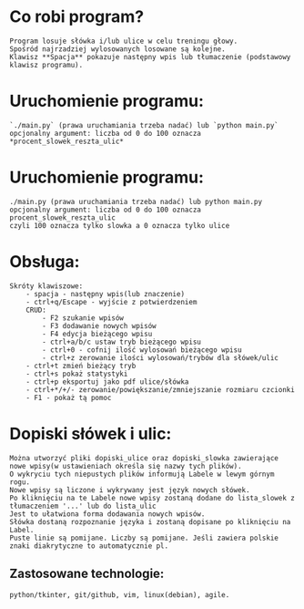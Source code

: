 
# Co robi program?
	Program losuje słówka i/lub ulice w celu treningu głowy.
	Spośród najrzadziej wylosowanych losowane są kolejne.
	Klawisz **Spacja** pokazuje następny wpis lub tłumaczenie (podstawowy klawisz programu).

# Uruchomienie programu:
	`./main.py` (prawa uruchamiania trzeba nadać) lub `python main.py`
	opcjonalny argument: liczba od 0 do 100 oznacza *procent_slowek_reszta_ulic*

# Uruchomienie programu:
	./main.py (prawa uruchamiania trzeba nadać) lub python main.py
	opcjonalny argument: liczba od 0 do 100 oznacza procent_slowek_reszta_ulic
	czyli 100 oznacza tylko slowka a 0 oznacza tylko ulice

# Obsługa:
	Skróty klawiszowe:
		- spacja - następny wpis(lub znaczenie)
		- ctrl+q/Escape - wyjście z potwierdzeniem
		CRUD:
			- F2 szukanie wpisów
			- F3 dodawanie nowych wpisów
			- F4 edycja bieżącego wpisu
			- ctrl+a/b/c ustaw tryb bieżącego wpisu
			- ctrl+0 - cofnij ilość wylosowań bieżącego wpisu
			- ctrl+z zerowanie ilości wylosowań/trybów dla słówek/ulic
		- ctrl+t zmień bieżący tryb
		- ctrl+s pokaż statystyki
		- ctrl+p eksportuj jako pdf ulice/słówka
		- ctrl+*/+/- zerowanie/powiększanie/zmniejszanie rozmiaru czcionki
		- F1 - pokaż tą pomoc

# Dopiski słówek i ulic:
	Można utworzyć pliki dopiski_ulice oraz dopiski_slowka zawierające nowe wpisy(w ustawieniach określa się nazwy tych plików).
	O wykryciu tych niepustych plików informują Labele w lewym górnym rogu. 
	Nowe wpisy są liczone i wykrywany jest język nowych słówek.
	Po kliknięciu na te Labele nowe wpisy zostaną dodane do lista_slowek z tłumaczeniem '...' lub do lista_ulic
	Jest to ułatwiona forma dodawania nowych wpisów.
	Słówka dostaną rozpoznanie języka i zostaną dopisane po kliknięciu na Label.
	Puste linie są pomijane. Liczby są pomijane. Jeśli zawiera polskie znaki diakrytyczne to automatycznie pl.

## Zastosowane technologie:
	python/tkinter, git/github, vim, linux(debian), agile.
